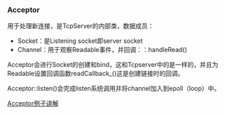 ### Acceptor
用于处理新连接，是TcpServer的内部类，数据成员：
- Socket：是Listening socket即server socket
- Channel：用于观察Readable事件，并回调：：handleRead()

Acceptor会进行Socket的创建和bind，这和Tcpserver中的是一样的，并且为Readable设置回调函数readCallback_()这是创建链接时的回调。

Acceptor::listen()会完成listen系统调用并将channel加入到epoll（loop）中。

[Acceptor例子讲解](https://blog.csdn.net/messiran10/article/details/51692078)
